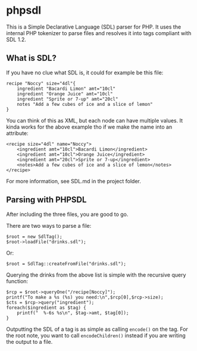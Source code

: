 phpsdl
======

This is a Simple Declarative Language (SDL) parser for PHP. It uses the internal
PHP tokenizer to parse files and resolves it into tags compliant with SDL 1.2.

## What is SDL?

If you have no clue what SDL is, it could for example be this file:

    recipe "Noccy" size="4dl"{
        ingredient "Bacardi Limon" amt="10cl"
        ingredient "Orange Juice" amt="10cl"
        ingredient "Sprite or 7-up" amt="20cl"
        notes "Add a few cubes of ice and a slice of lemon"
    }

You can think of this as XML, but each node can have multiple values. It kinda
works for the above example tho if we make the name into an attribute:

    <recipe size="4dl" name="Noccy">
        <ingredient amt="10cl">Bacardi Limon</ingredient>
        <ingredient amt="10cl">Orange Juice</ingredient>
        <ingredient amt="20cl">Sprite or 7-up</ingredient>
        <notes>Add a few cubes of ice and a slice of lemon</notes>
    </recipe>

For more information, see SDL.md in the project folder.

## Parsing with PHPSDL

After including the three files, you are good to go.

There are two ways to parse a file:

    $root = new SdlTag();
    $root->loadFile("drinks.sdl");

Or:

    $root = SdlTag::createFromFile("drinks.sdl");

Querying the drinks from the above list is simple with the recursive query
function:

    $rcp = $root->queryOne("/recipe[Noccy]");
    printf("To make a %s (%s) you need:\n",$rcp[0],$rcp->size);
    $cts = $rcp->query("ingredient");
    foreach($ingredient as $tag) {
        printf("  %-6s %s\n", $tag->amt, $tag[0]);
    }

Outputting the SDL of a tag is as simple as calling `encode()` on the tag. For
the root note, you want to call `encodeChildren()` instead if you are writing
the output to a file.
